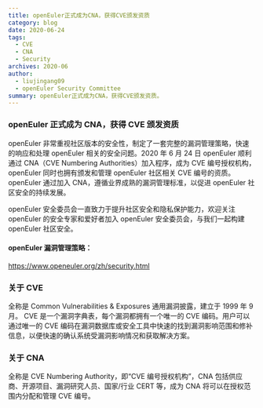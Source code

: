 ```yaml
---
title: openEuler正式成为CNA，获得CVE颁发资质
category: blog
date: 2020-06-24
tags:
  - CVE
  - CNA
  - Security
archives: 2020-06
author:
  - liujingang09
  - openEuler Security Committee
summary: openEuler正式成为CNA，获得CVE颁发资质。
---
```


### openEuler 正式成为 CNA，获得 CVE 颁发资质

openEuler 非常重视社区版本的安全性，制定了一套完整的漏洞管理策略，快速的响应和处理 openEuler 相关的安全问题。2020 年 6 月 24 日 openEuler 顺利通过 CNA（CVE Numbering Authorities）加入程序，成为 CVE 编号授权机构，openEuler 同时也拥有颁发和管理 openEuler 社区相关 CVE 编号的资质。openEuler 通过加入 CNA，遵循业界成熟的漏洞管理标准，以促进 openEuler 社区安全的持续发展。

openEuler 安全委员会一直致力于提升社区安全和隐私保护能力，欢迎关注 openEuler 的安全专家和爱好者加入 openEuler 安全委员会，与我们一起构建 openEuler 社区安全。

#### openEuler 漏洞管理策略：

https://www.openeuler.org/zh/security.html

### 关于 CVE

全称是 Common Vulnerabilities & Exposures 通用漏洞披露，建立于 1999 年 9 月。 CVE 是一个漏洞字典表，每个漏洞都拥有一个唯一的 CVE 编码。用户可以通过唯一的 CVE 编码在漏洞数据库或安全工具中快速的找到漏洞影响范围和修补信息，以便快速的确认系统受漏洞影响情况和获取解决方案。

### 关于 CNA

全称是 CVE Numbering Authority，即“CVE 编号授权机构”，CNA 包括供应商、开源项目、漏洞研究人员、国家/行业 CERT 等，成为 CNA 将可以在授权范围内分配和管理 CVE 编号。
